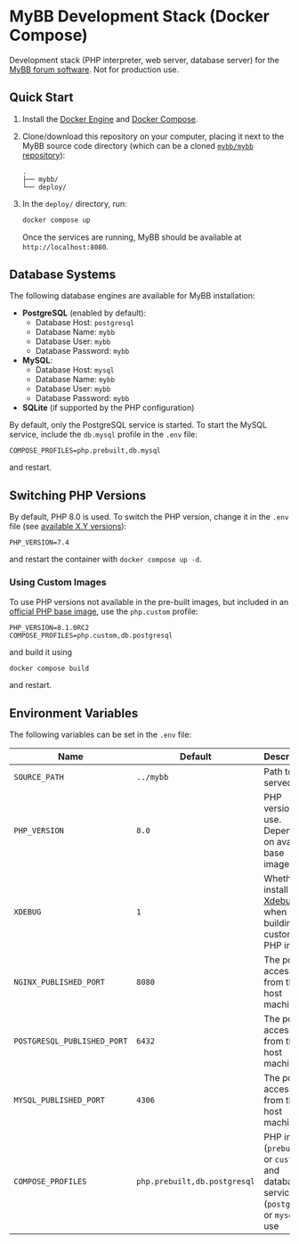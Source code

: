 # MyBB Development Stack (Docker Compose)

Development stack (PHP interpreter, web server, database server) for the [MyBB forum software](https://mybb.com). Not for production use.

## Quick Start
1. Install the [Docker Engine](https://docs.docker.com/engine/install/) and [Docker Compose](https://docs.docker.com/compose/install/).
2. Clone/download this repository on your computer, placing it next to the MyBB source code directory (which can be a cloned [`mybb/mybb` repository](https://github.com/mybb/mybb)):

   ```
   .
   ├── mybb/
   └── deploy/
   ```

3. In the `deploy/` directory, run:

   ```sh
   docker compose up
   ```

   Once the services are running, MyBB should be available at `http://localhost:8080`.

## Database Systems
The following database engines are available for MyBB installation:
- **PostgreSQL** (enabled by default):
  - Database Host: `postgresql`
  - Database Name: `mybb`
  - Database User: `mybb`
  - Database Password: `mybb`
- **MySQL**:
  - Database Host: `mysql`
  - Database Name: `mybb`
  - Database User: `mybb`
  - Database Password: `mybb`
- **SQLite** (if supported by the PHP configuration)


By default, only the PostgreSQL service is started. To start the MySQL service, include the `db.mysql` profile in the `.env` file:
```dotenv
COMPOSE_PROFILES=php.prebuilt,db.mysql
```
and restart.

## Switching PHP Versions
By default, PHP 8.0 is used. To switch the PHP version, change it in the `.env` file (see [available X.Y versions](https://dockerfile.readthedocs.io/en/latest/content/DockerImages/dockerfiles/php-dev.html#docker-image-tags)):
```dotenv
PHP_VERSION=7.4
```

and restart the container with `docker compose up -d`.

### Using Custom Images
To use PHP versions not available in the pre-built images, but included in an [official PHP base image](https://hub.docker.com/_/php?tab=tags&page=1&ordering=last_updated), use the  `php.custom` profile:
```dotenv
PHP_VERSION=8.1.0RC2
COMPOSE_PROFILES=php.custom,db.postgresql
```
and build it using
```sh
docker compose build
```
and restart.

## Environment Variables
The following variables can be set in the `.env` file:

Name | Default | Description
---|---|---
`SOURCE_PATH` | `../mybb` | Path to served files
`PHP_VERSION` | `8.0` | PHP version to use. Depends on available base images
`XDEBUG` | `1` | Whether to install [Xdebug](https://xdebug.org/) when building a custom PHP image
`NGINX_PUBLISHED_PORT` | `8080` | The port accessible from the host machine 
`POSTGRESQL_PUBLISHED_PORT` | `6432` | The port accessible from the host machine
`MYSQL_PUBLISHED_PORT` | `4306` | The port accessible from the host machine
`COMPOSE_PROFILES` | `php.prebuilt,db.postgresql` | PHP image (`prebuilt` or `custom`) and database service (`postgresql` or `mysql`) to use
